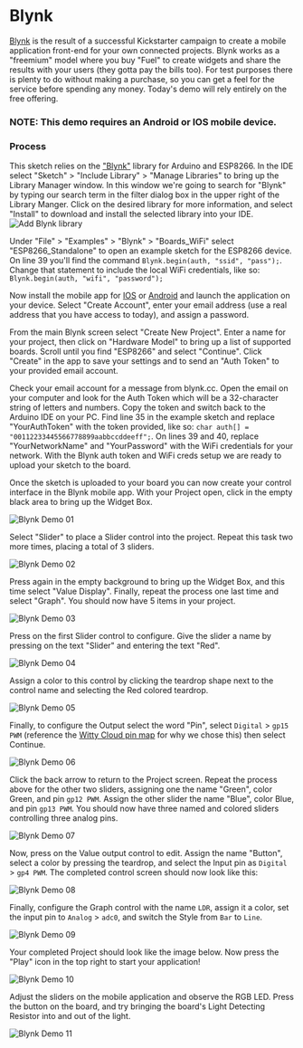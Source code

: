 # Blynk
[Blynk](http://blynk.cc/getting-started/) is the result of a successful Kickstarter campaign to create a mobile application front-end for your own connected projects.  Blynk works as a "freemium" model where you buy "Fuel" to create widgets and share the results with your users (they gotta pay the bills too).  For test purposes there is plenty to do without making a purchase, so you can get a feel for the service before spending any money.  Today's demo will rely entirely on the free offering.

### NOTE: This demo requires an Android or IOS mobile device.

### Process
This sketch relies on the ["Blynk"](https://github.com/blynkkk/blynk-library) library for Arduino and ESP8266.  In the IDE select "Sketch" > "Include Library" > "Manage Libraries" to bring up the Library Manager window.  In this window we're going to search for "Blynk" by typing our search term in the filter dialog box in the upper right of the Library Manger.  Click on the desired library for more information, and select "Install" to download and install the selected library into your IDE.
![Add Blynk library](https://github.com/aderusha/IoTWM-ESP8266/blob/master/Images/AddBlynkLibrary.png)

Under "File" > "Examples" > "Blynk" > "Boards_WiFi" select "ESP8266_Standalone" to open an example sketch for the ESP8266 device.  On line 39 you'll find the command `Blynk.begin(auth, "ssid", "pass");`.  Change that statement to include the local WiFi credentials, like so: `Blynk.begin(auth, "wifi", "password");`

Now install the mobile app for [IOS](https://itunes.apple.com/us/app/blynk-control-arduino-raspberry/id808760481?ls=1&mt=8) or [Android](https://play.google.com/store/apps/details?id=cc.blynk) and launch the application on your device.  Select "Create Account", enter your email address (use a real address that you have access to today), and assign a password.

From the main Blynk screen select "Create New Project".  Enter a name for your project, then click on "Hardware Model" to bring up a list of supported boards.  Scroll until you find "ESP8266" and select "Continue".  Click "Create" in the app to save your settings and to send an "Auth Token" to your provided email account.

Check your email account for a message from blynk.cc.  Open the email on your computer and look for the Auth Token which will be a 32-character string of letters and numbers.  Copy the token and switch back to the Arduino IDE on your PC.  Find line 35 in the example sketch and replace "YourAuthToken" with the token provided, like so: `char auth[] = "00112233445566778899aabbccddeeff";`.  On lines 39 and 40, replace "YourNetworkName" and "YourPassword" with the WiFi credentials for your network.  With the Blynk auth token and WiFi creds setup we are ready to upload your sketch to the board.

Once the sketch is uploaded to your board you can now create your control interface in the Blynk mobile app.  With your Project open, click in the empty black area to bring up the Widget Box.

![Blynk Demo 01](https://github.com/aderusha/IoTWM-ESP8266/blob/master/Images/BlynkDemo01.png)

Select "Slider" to place a Slider control into the project.  Repeat this task two more times, placing a total of 3 sliders.

![Blynk Demo 02](https://github.com/aderusha/IoTWM-ESP8266/blob/master/Images/BlynkDemo02.png)

Press again in the empty background to bring up the Widget Box, and this time select "Value Display".  Finally, repeat the process one last time and select "Graph".  You should now have 5 items in your project.

![Blynk Demo 03](https://github.com/aderusha/IoTWM-ESP8266/blob/master/Images/BlynkDemo03.png)

Press on the first Slider control to configure.  Give the slider a name by pressing on the text "Slider" and entering the text "Red".

![Blynk Demo 04](https://github.com/aderusha/IoTWM-ESP8266/blob/master/Images/BlynkDemo04.png)

Assign a color to this control by clicking the teardrop shape next to the control name and selecting the Red colored teardrop.

![Blynk Demo 05](https://github.com/aderusha/IoTWM-ESP8266/blob/master/Images/BlynkDemo05.png)

Finally, to configure the Output select the word "Pin", select `Digital` > `gp15 PWM` (reference the [Witty Cloud pin map](https://github.com/aderusha/IoTWM-ESP8266/tree/master/00_Introduction#witty-cloud-pinout) for why we chose this) then select Continue.

![Blynk Demo 06](https://github.com/aderusha/IoTWM-ESP8266/blob/master/Images/BlynkDemo06.png)

Click the back arrow to return to the Project screen.  Repeat the process above for the other two sliders, assigning one the name "Green", color Green, and pin `gp12 PWM`.  Assign the other slider the name "Blue", color Blue, and pin `gp13 PWM`.  You should now have three named and colored sliders controlling three analog pins.

![Blynk Demo 07](https://github.com/aderusha/IoTWM-ESP8266/blob/master/Images/BlynkDemo07.png)

Now, press on the Value output control to edit.  Assign the name "Button", select a color by pressing the teardrop, and select the Input pin as `Digital` > `gp4 PWM`.  The completed control screen should now look like this:

![Blynk Demo 08](https://github.com/aderusha/IoTWM-ESP8266/blob/master/Images/BlynkDemo08.png)

Finally, configure the Graph control with the name `LDR`, assign it a color, set the input pin to `Analog` > `adc0`, and switch the Style from `Bar` to `Line`.

![Blynk Demo 09](https://github.com/aderusha/IoTWM-ESP8266/blob/master/Images/BlynkDemo09.png)

Your completed Project should look like the image below.  Now press the "Play" icon in the top right to start your application!

![Blynk Demo 10](https://github.com/aderusha/IoTWM-ESP8266/blob/master/Images/BlynkDemo10.png)

Adjust the sliders on the mobile application and observe the RGB LED.  Press the button on the board, and try bringing the board's Light Detecting Resistor into and out of the light.

![Blynk Demo 11](https://github.com/aderusha/IoTWM-ESP8266/blob/master/Images/BlynkDemo11.png)


